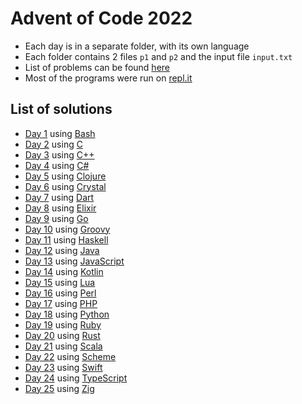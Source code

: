 # Advent of Code 2022

- Each day is in a separate folder, with its own language
- Each folder contains 2 files `p1` and `p2` and the input file `input.txt`
- List of problems can be found [here](https://adventofcode.com/2022/)
- Most of the programs were run on [repl.it](https://repl.it/)

## List of solutions

- [Day 1](d1) using [Bash](https://www.gnu.org/software/bash/)
- [Day 2](d2) using [C](https://en.wikipedia.org/wiki/C_(programming_language))
- [Day 3](d3) using [C++](https://en.wikipedia.org/wiki/C%2B%2B)
- [Day 4](d4) using [C#](https://en.wikipedia.org/wiki/C_Sharp_(programming_language))
- [Day 5](d5) using [Clojure](https://clojure.org/)
- [Day 6](d6) using [Crystal](https://crystal-lang.org/)
- [Day 7](d7) using [Dart](https://dart.dev/)
- [Day 8](d8) using [Elixir](https://elixir-lang.org/)
- [Day 9](d9) using [Go](https://golang.org/)
- [Day 10](d10) using [Groovy](https://groovy-lang.org/)
- [Day 11](d11) using [Haskell](https://www.haskell.org/)
- [Day 12](d12) using [Java](https://www.java.com/)
- [Day 13](d13) using [JavaScript](https://developer.mozilla.org/en-US/docs/Web/JavaScript)
- [Day 14](d14) using [Kotlin](https://kotlinlang.org/)
- [Day 15](d15) using [Lua](https://www.lua.org/)
- [Day 16](d16) using [Perl](https://www.perl.org/)
- [Day 17](d17) using [PHP](https://www.php.net/)
- [Day 18](d18) using [Python](https://www.python.org/)
- [Day 19](d19) using [Ruby](https://www.ruby-lang.org/)
- [Day 20](d20) using [Rust](https://www.rust-lang.org/)
- [Day 21](d21) using [Scala](https://www.scala-lang.org/)
- [Day 22](d22) using [Scheme](https://en.wikipedia.org/wiki/Scheme_(programming_language))
- [Day 23](d23) using [Swift](https://swift.org/)
- [Day 24](d24) using [TypeScript](https://www.typescriptlang.org/)
- [Day 25](d25) using [Zig](https://ziglang.org/)
